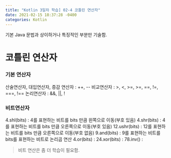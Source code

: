 ```yaml
---
title: "Kotlin 3일차 학습] 02-4 코틀린 연산자"
date: 2021-02-15 18:37:28 -0400
categories: Kotlin
---
```


기본 Java 문법과 상이하거나 특징적인 부분만 기술함.

# 코틀린 연산자
### 기본 연산자
산술연산자, 대입연산자, 
증감 연산자 : ++, --
비교연산자 : >, <, >=, >=, ==, !=, ===, !==
논리연산자 : &&, ||, !
### 비트연산자
4.shl(bits) : 4를 표현하는 비트를 bits 만큼 왼쪽으로 이동(부호 있음)
4.shr(bits) : 4를 표현하는 비트를 bits 만큼 오른쪽으로 이동(부호 있음)
12.ushr(bits) : 12를 표현하는 비트를 bits 만큼 오른쪽으로 이동(부호 없음)
9.and(bits) : 9를 표현하는 비트를 bits를 표현하는 비트로 논리곱 연산
4.or(bits) : 
24.xor(bits) :
78.inv() : 

> 비트 연산은 좀 더 학습이 필요함.

